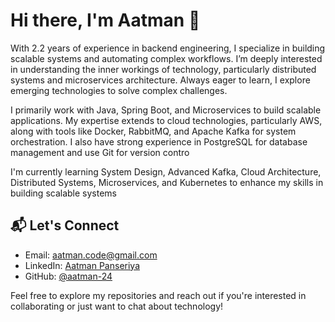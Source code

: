 # Hi there, I'm Aatman 👋

With 2.2 years of experience in backend engineering, I specialize in building scalable systems and automating complex workflows. I’m deeply interested in understanding the inner workings of technology, particularly distributed systems and microservices architecture. Always eager to learn, I explore emerging technologies to solve complex challenges.

I primarily work with Java, Spring Boot, and Microservices to build scalable applications. My expertise extends to cloud technologies, particularly AWS, along with tools like Docker, RabbitMQ, and Apache Kafka for system orchestration. I also have strong experience in PostgreSQL for database management and use Git for version contro

I'm currently learning System Design, Advanced Kafka, Cloud Architecture, Distributed Systems, Microservices, and Kubernetes to enhance my skills in building scalable systems


## 📬 Let's Connect
- Email: [aatman.code@gmail.com](mailto:aatman.code@gmail.com)
- LinkedIn: [Aatman Panseriya](https://www.linkedin.com/in/aatman-panseriya)
- GitHub: [@aatman-24](https://github.com/aatman-24)

Feel free to explore my repositories and reach out if you're interested in collaborating or just want to chat about technology!
